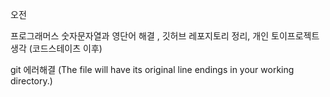 오전

프로그래머스 숫자문자열과 영단어 해결 , 깃허브 레포지토리 정리, 개인 토이프로젝트 생각 (코드스테이츠 이후)

git 에러해결 (The file will have its original line endings in your working directory.) 

